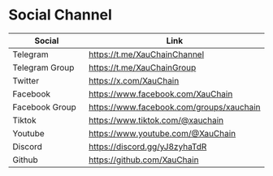 # Social Channel



<table data-header-hidden><thead><tr><th width="199">Social</th><th>Link</th></tr></thead><tbody><tr><td>Telegram</td><td><a href="https://t.me/XauChainChannel">https://t.me/XauChainChannel</a></td></tr><tr><td>Telegram Group</td><td><a href="https://t.me/XauChainGroup">https://t.me/XauChainGroup</a></td></tr><tr><td>Twitter</td><td><a href="https://x.com/XauChain">https://x.com/XauChain</a></td></tr><tr><td>Facebook</td><td><a href="https://www.facebook.com/XauChain">https://www.facebook.com/XauChain</a></td></tr><tr><td>Facebook Group</td><td><a href="https://www.facebook.com/groups/xauchain">https://www.facebook.com/groups/xauchain</a></td></tr><tr><td>Tiktok</td><td><a href="https://www.tiktok.com/@xauchain">https://www.tiktok.com/@xauchain</a></td></tr><tr><td>Youtube</td><td><a href="https://www.youtube.com/@XauChain">https://www.youtube.com/@XauChain</a></td></tr><tr><td>Discord</td><td><a href="https://discord.gg/yJ8zyhaTdR">https://discord.gg/yJ8zyhaTdR</a></td></tr><tr><td>Github</td><td><a href="https://github.com/XauChain">https://github.com/XauChain</a></td></tr></tbody></table>
